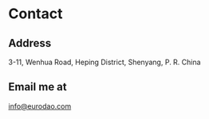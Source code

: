 # Contact

## Address
3-11, Wenhua Road, Heping District, Shenyang, P. R. China

## Email me at
[info@eurodao.com](mailto:info@eurodao.com)